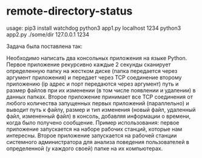 # remote-directory-status

usage:
pip3 install watchdog
python3 app1.py localhost 1234
python3 app2.py ./some/dir 127.0.0.1 1234

Задача была поставлена так:

Необходимо написать два консольных приложения на языке Python. Первое приложение
рекурсивно каждые 2 секунды сканирует определенную папку на жестком диске (папка
передается через аргумент приложения) и передает через TCP соединение второму приложению
(ip адрес и порт передаются через аргумент) путь и размер файлов при их изменении (в том числе
появлении и удалении) в данных папках.
Второе приложение принимает все TCP соединения от любого количества запущенных первых
приложений (параллельно) и выводит путь к файлу, размер и тип изменения (новый файл,
удаленный файл, измененный файл) в консоль, добавляя информации о времени, когда было
получено сообщение.
Пример использования: первое приложение запускается на наборе рабочих станций, которые нам
интересны. Второе приложение запускается на рабочей станции системного администратора для
анализа поведения пользователей в определенной (у каждого своей) папке на их компьютерах.

